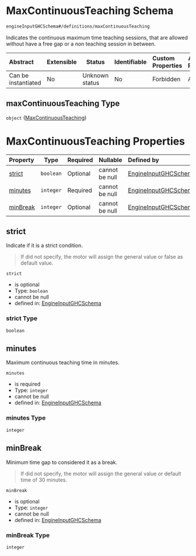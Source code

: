 # MaxContinuousTeaching Schema

```txt
engineInputGHCSchema#/definitions/maxContinuousTeaching
```

Indicates the continuous maximum time teaching sessions, that are allowed without have a free gap or a non teaching session in between.


| Abstract            | Extensible | Status         | Identifiable | Custom Properties | Additional Properties | Access Restrictions | Defined In                                                         |
| :------------------ | ---------- | -------------- | ------------ | :---------------- | --------------------- | ------------------- | ------------------------------------------------------------------ |
| Can be instantiated | No         | Unknown status | No           | Forbidden         | Allowed               | none                | [ghc.schema.json\*](../out/ghc.schema.json "open original schema") |

## maxContinuousTeaching Type

`object` ([MaxContinuousTeaching](ghc-definitions-maxcontinuousteaching.md))

# MaxContinuousTeaching Properties

| Property              | Type      | Required | Nullable       | Defined by                                                                                                                                                         |
| :-------------------- | --------- | -------- | -------------- | :----------------------------------------------------------------------------------------------------------------------------------------------------------------- |
| [strict](#strict)     | `boolean` | Optional | cannot be null | [EngineInputGHCSchema](ghc-definitions-maxcontinuousteaching-properties-strict.md "engineInputGHCSchema#/definitions/maxContinuousTeaching/properties/strict")     |
| [minutes](#minutes)   | `integer` | Required | cannot be null | [EngineInputGHCSchema](ghc-definitions-maxcontinuousteaching-properties-minutes.md "engineInputGHCSchema#/definitions/maxContinuousTeaching/properties/minutes")   |
| [minBreak](#minbreak) | `integer` | Optional | cannot be null | [EngineInputGHCSchema](ghc-definitions-maxcontinuousteaching-properties-minbreak.md "engineInputGHCSchema#/definitions/maxContinuousTeaching/properties/minBreak") |

## strict

Indicate if it is a strict condition.


> If did not specify, the motor will assign the general value or false as default value.
>

`strict`

-   is optional
-   Type: `boolean`
-   cannot be null
-   defined in: [EngineInputGHCSchema](ghc-definitions-maxcontinuousteaching-properties-strict.md "engineInputGHCSchema#/definitions/maxContinuousTeaching/properties/strict")

### strict Type

`boolean`

## minutes

Maximum continuous teaching time in minutes.


`minutes`

-   is required
-   Type: `integer`
-   cannot be null
-   defined in: [EngineInputGHCSchema](ghc-definitions-maxcontinuousteaching-properties-minutes.md "engineInputGHCSchema#/definitions/maxContinuousTeaching/properties/minutes")

### minutes Type

`integer`

## minBreak

Minimum time gap to considered it as a break.


> If did not specify, the motor will assign the general value or default time of 30 minutes.
>

`minBreak`

-   is optional
-   Type: `integer`
-   cannot be null
-   defined in: [EngineInputGHCSchema](ghc-definitions-maxcontinuousteaching-properties-minbreak.md "engineInputGHCSchema#/definitions/maxContinuousTeaching/properties/minBreak")

### minBreak Type

`integer`
